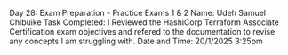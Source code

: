Day 28:  Exam Preparation - Practice Exams 1 & 2
Name: Udeh Samuel Chibuike
Task Completed: I Reviewed the HashiCorp Terraform Associate Certification exam objectives and refered to the documentation to revise any concepts I am struggling with. 
Date and Time: 20/1/2025 3:25pm